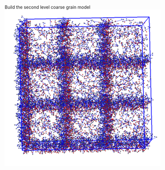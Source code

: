 Build the second level coarse grain model
![Alt text](https://github.com/wechyu88/SecondLevelCG/blob/master/SecondLevel.png)
